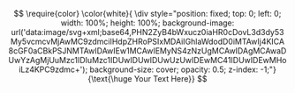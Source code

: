 $$
\require{color}
\color{white}{
\div style="position: fixed; top: 0; left: 0; width: 100%; height: 100%; background-image: url('data:image/svg+xml;base64,PHN2ZyB4bWxucz0iaHR0cDovL3d3dy53My5vcmcvMjAwMC9zdmciIHdpZHRoPSIxMDAiIGhlaWdodD0iMTAwIj4KICA8cGF0aCBkPSJNMTAwIDAwIEw1MCAwIEMyNS4zNzUgMCAwIDAgMCAwaDUwYzAgMjUuMzc1IDIuMzc1IDUwIDUwIDUwUzUwIDEwMC41IDUwIDEwMHoiLz4KPC9zdmc+'); background-size: cover; opacity: 0.5; z-index: -1;"}{\text{\huge Your Text Here}}
$$
